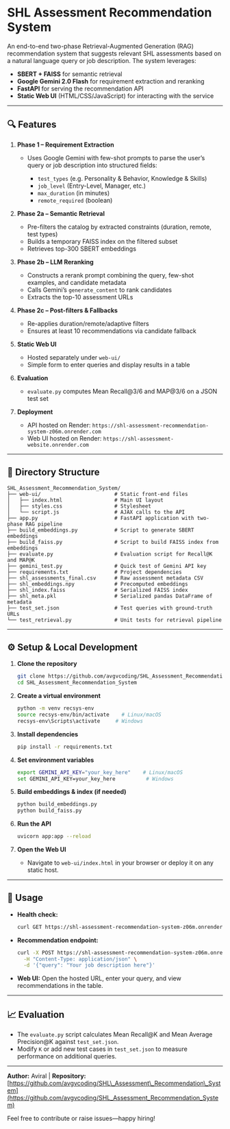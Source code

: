 # SHL Assessment Recommendation System

An end-to-end two-phase Retrieval-Augmented Generation (RAG) recommendation system that suggests relevant SHL assessments based on a natural language query or job description. The system leverages:

* **SBERT + FAISS** for semantic retrieval
* **Google Gemini 2.0 Flash** for requirement extraction and reranking
* **FastAPI** for serving the recommendation API
* **Static Web UI** (HTML/CSS/JavaScript) for interacting with the service

---

## 🔍 Features

1. **Phase 1 – Requirement Extraction**

   * Uses Google Gemini with few-shot prompts to parse the user’s query or job description into structured fields:

     * `test_types` (e.g. Personality & Behavior, Knowledge & Skills)
     * `job_level` (Entry-Level, Manager, etc.)
     * `max_duration` (in minutes)
     * `remote_required` (boolean)

2. **Phase 2a – Semantic Retrieval**

   * Pre-filters the catalog by extracted constraints (duration, remote, test types)
   * Builds a temporary FAISS index on the filtered subset
   * Retrieves top-300 SBERT embeddings

3. **Phase 2b – LLM Reranking**

   * Constructs a rerank prompt combining the query, few-shot examples, and candidate metadata
   * Calls Gemini’s `generate_content` to rank candidates
   * Extracts the top-10 assessment URLs

4. **Phase 2c – Post-filters & Fallbacks**

   * Re-applies duration/remote/adaptive filters
   * Ensures at least 10 recommendations via candidate fallback

5. **Static Web UI**

   * Hosted separately under `web-ui/`
   * Simple form to enter queries and display results in a table

6. **Evaluation**

   * `evaluate.py` computes Mean Recall\@3/6 and MAP\@3/6 on a JSON test set

7. **Deployment**

   * API hosted on Render: `https://shl-assessment-recommendation-system-z06m.onrender.com`
   * Web UI hosted on Render: `https://shl-assessment-website.onrender.com`

---

## 📂 Directory Structure

```
SHL_Assessment_Recommendation_System/
├── web-ui/                        # Static front-end files
│   ├── index.html                 # Main UI layout
│   ├── styles.css                 # Stylesheet
│   └── script.js                  # AJAX calls to the API
├── app.py                         # FastAPI application with two-phase RAG pipeline
├── build_embeddings.py            # Script to generate SBERT embeddings
├── build_faiss.py                 # Script to build FAISS index from embeddings
├── evaluate.py                    # Evaluation script for Recall@K and MAP@K
├── gemini_test.py                 # Quick test of Gemini API key
├── requirements.txt               # Project dependencies
├── shl_assessments_final.csv      # Raw assessment metadata CSV
├── shl_embeddings.npy             # Precomputed embeddings
├── shl_index.faiss                # Serialized FAISS index
├── shl_meta.pkl                   # Serialized pandas DataFrame of metadata
├── test_set.json                  # Test queries with ground-truth URLs
└── test_retrieval.py              # Unit tests for retrieval pipeline
```

---

## ⚙️ Setup & Local Development

1. **Clone the repository**

   ```bash
   git clone https://github.com/avgvcoding/SHL_Assessment_Recommendation_System.git
   cd SHL_Assessment_Recommendation_System
   ```

2. **Create a virtual environment**

   ```bash
   python -m venv recsys-env
   source recsys-env/bin/activate    # Linux/macOS
   recsys-env\Scripts\activate     # Windows
   ```

3. **Install dependencies**

   ```bash
   pip install -r requirements.txt
   ```

4. **Set environment variables**

   ```bash
   export GEMINI_API_KEY="your_key_here"    # Linux/macOS
   set GEMINI_API_KEY=your_key_here          # Windows
   ```

5. **Build embeddings & index (if needed)**

   ```bash
   python build_embeddings.py
   python build_faiss.py
   ```

6. **Run the API**

   ```bash
   uvicorn app:app --reload
   ```

7. **Open the Web UI**

   * Navigate to `web-ui/index.html` in your browser or deploy it on any static host.

---

## 🚀 Usage

* **Health check:**

  ```bash
  curl GET https://shl-assessment-recommendation-system-z06m.onrender.com/health
  ```

* **Recommendation endpoint:**

  ```bash
  curl -X POST https://shl-assessment-recommendation-system-z06m.onrender.com/recommend \
    -H "Content-Type: application/json" \
    -d '{"query": "Your job description here"}'
  ```

* **Web UI:**
  Open the hosted URL, enter your query, and view recommendations in the table.

---

## 📈 Evaluation

* The `evaluate.py` script calculates Mean Recall\@K and Mean Average Precision\@K against `test_set.json`.
* Modify `K` or add new test cases in `test_set.json` to measure performance on additional queries.

---


**Author:** Aviral | **Repository:** [https://github.com/avgvcoding/SHL\_Assessment\_Recommendation\_System](https://github.com/avgvcoding/SHL_Assessment_Recommendation_System)

Feel free to contribute or raise issues—happy hiring!

